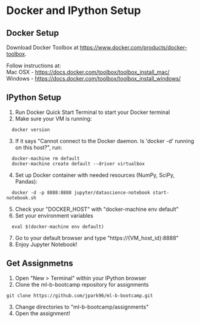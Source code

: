 # Docker and IPython Setup

## Docker Setup
Download Docker Toolbox at https://www.docker.com/products/docker-toolbox.

Follow instructions at: <br />
Mac OSX - https://docs.docker.com/toolbox/toolbox_install_mac/ <br />
Windows - https://docs.docker.com/toolbox/toolbox_install_windows/

## IPython Setup
1. Run Docker Quick Start Terminal to start your Docker terminal
2. Make sure your VM is running:

```
  docker version
```

3. If it says "Cannot connect to the Docker daemon. Is 'docker -d' running on this host?", run:

```
  docker-machine rm default
  docker-machine create default --driver virtualbox
```

4. Set up Docker container with needed resources (NumPy, SciPy, Pandas):

```
  docker -d -p 8888:8888 jupyter/datascience-notebook start-notebook.sh
```

5. Check your "DOCKER_HOST"  with "docker-machine env default"
6. Set your environment variables 

```
  eval $(docker-machine env default)
```

7. Go to your default browser and type "https://{VM_host_id}:8888"
8. Enjoy Jupyter Notebook!

## Get Assignmetns 
1. Open "New > Terminal" within your IPython browser
2. Clone the ml-b-bootcamp repository for assignments

```
git clone https://github.com/jpark96/ml-b-bootcamp.git
```

3. Change directories to "ml-b-bootcamp/assignments"
4. Open the assignment!

